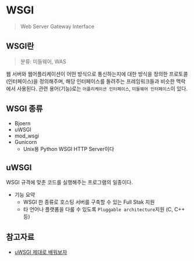 # WSGI
> Web Server Gateway Interface

## WSGI란
> 분류: 미들웨어, WAS

웹 서버와 웹어플리케이션이 어떤 방식으로 통신하는지에 대한 방식을 정의한 프로토콜(인터페이스)을 정의해주며, 해당 인터페이스를 돌려주는 프레임워크들과 비슷한 맥락에서 사용된다. 관련 용어(기능)로는 `어플리케이션 인터페이스`, `미들웨어 인터페이스`이 있다.

## WSGI 종류
- Bjoern
- uWSGI
- mod_wsgi
- Gunicorn
  - Unix용 Python WSGI HTTP Server이다


## uWSGI
WSGI 규격에 맞춘 코드를 실행해주는 프로그램의 일종이다.

- 기능 요약
  - WSGI 한 종류로 호스팅 서버를 구축할 수 있는 Full Stak 지원
  - 타 언어나 플랫폼을 다룰 수 있도록 `Pluggable architecture`지원 (C, C++ 등)


## 참고자료
- [uWSGI 제대로 배워보자](https://www.oss.kr/storage/app/public/oss/31/ce/[uWSGI]%20Solution%20Guide%20V0.96.pdf)
